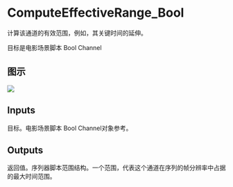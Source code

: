 # ComputeEffectiveRange_Bool

计算该通道的有效范围，例如，其关键时间的延伸。

目标是电影场景脚本 Bool Channel

## 图示

![]($-20221218-20484521.png)

## Inputs

目标。电影场景脚本 Bool Channel对象参考。  

## Outputs

返回值。序列器脚本范围结构。一个范围，代表这个通道在序列的帧分辨率中占据的最大时间范围。
